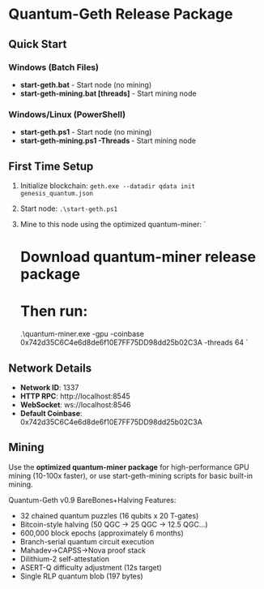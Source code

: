 ﻿# Quantum-Geth Release Package

## Quick Start

### Windows (Batch Files)
- **start-geth.bat** - Start node (no mining)
- **start-geth-mining.bat [threads]** - Start mining node

### Windows/Linux (PowerShell)
- **start-geth.ps1** - Start node (no mining)  
- **start-geth-mining.ps1 -Threads <n>** - Start mining node

## First Time Setup

1. Initialize blockchain:
   `
   geth.exe --datadir qdata init genesis_quantum.json
   `

2. Start node:
   `
   .\start-geth.ps1
   `

3. Mine to this node using the optimized quantum-miner:
   `
   # Download quantum-miner release package
   # Then run:
   .\quantum-miner.exe -gpu -coinbase 0x742d35C6C4e6d8de6f10E7FF75DD98dd25b02C3A -threads 64
   `

## Network Details
- **Network ID**: 1337
- **HTTP RPC**: http://localhost:8545
- **WebSocket**: ws://localhost:8546
- **Default Coinbase**: 0x742d35C6C4e6d8de6f10E7FF75DD98dd25b02C3A

## Mining
Use the **optimized quantum-miner package** for high-performance GPU mining (10-100x faster), or use start-geth-mining scripts for basic built-in mining.

Quantum-Geth v0.9 BareBones+Halving Features:
  * 32 chained quantum puzzles (16 qubits x 20 T-gates)
  * Bitcoin-style halving (50 QGC -> 25 QGC -> 12.5 QGC...)
  * 600,000 block epochs (approximately 6 months)
  * Branch-serial quantum circuit execution
  * Mahadev->CAPSS->Nova proof stack
  * Dilithium-2 self-attestation
  * ASERT-Q difficulty adjustment (12s target)
  * Single RLP quantum blob (197 bytes)
